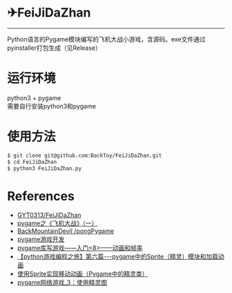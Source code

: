 # ✈FeiJiDaZhan
---
Python语言的Pygame模块编写的飞机大战小游戏，含源码。exe文件通过pyinstaller打包生成（见Release）

# 运行环境
python3 + pygame   
需要自行安装python3和pygame
# 使用方法
```bash
$ git clone git@github.com:BackToy/FeiJiDaZhan.git
$ cd FeiJiDaZhan
$ python3 FeiJiDaZhan.py
```
# References
- [GYT0313/FeiJiDaZhan](https://github.com/GYT0313/FeiJiDaZhan)
- [pygame之《飞机大战》（一）](https://guyongtao.blog.csdn.net/article/details/80040710)
- [ BackMountainDevil /pongPygame ](https://github.com/BackMountainDevil/pongPygame)
- [pygame游戏开发](https://blog.csdn.net/u014663232/category_9569975.html)
- [pygame库写游戏——入门<8>——动画和帧率](https://blog.csdn.net/weixin_40497712/article/details/78763922)
- [【python游戏编程之旅】第六篇---pygame中的Sprite（精灵）模块和加载动画](https://www.cnblogs.com/msxh/p/5013555.html)
- [使用Sprite实现移动动画（Pygame中的精灵类）](https://zhuanlan.zhihu.com/p/161113693)
- [pygame网络游戏_3：使用精灵图](https://blog.csdn.net/qq_39687901/article/details/88422493)

